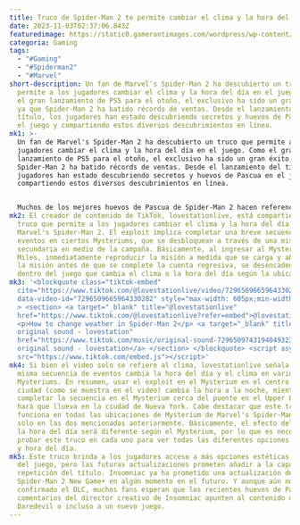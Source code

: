 ```yaml
---
title: Truco de Spider-Man 2 te permite cambiar el clima y la hora del día
date: 2023-11-03T02:37:06.843Z
featuredimage: https://static0.gamerantimages.com/wordpress/wp-content/uploads/2023/11/spider-man-2-peter-in-black-suit.jpg?q=50&fit=contain&w=1140&h=&dpr=1.5
categoria: Gaming
tags:
  - "#Gaming"
  - "#Spiderman2"
  - "#Marvel"
short-description: Un fan de Marvel's Spider-Man 2 ha descubierto un truco que
  permite a los jugadores cambiar el clima y la hora del día en el juego. Como
  el gran lanzamiento de PS5 para el otoño, el exclusivo ha sido un gran éxito,
  ya que Spider-Man 2 ha batido récords de ventas. Desde el lanzamiento del
  título, los jugadores han estado descubriendo secretos y huevos de Pascua en
  el juego y compartiendo estos diversos descubrimientos en línea.
mk1: >-
  Un fan de Marvel's Spider-Man 2 ha descubierto un truco que permite a los
  jugadores cambiar el clima y la hora del día en el juego. Como el gran
  lanzamiento de PS5 para el otoño, el exclusivo ha sido un gran éxito, ya que
  Spider-Man 2 ha batido récords de ventas. Desde el lanzamiento del título, los
  jugadores han estado descubriendo secretos y huevos de Pascua en el juego y
  compartiendo estos diversos descubrimientos en línea.


  Muchos de los mejores huevos de Pascua de Spider-Man 2 hacen referencia a otros personajes y lugares emblemáticos de Marvel, pero los fans también han encontrado varios exploits y trucos en el juego que afectan la jugabilidad. Ya sea con túneles de viento ocultos o una habitación secreta que podría estar insinuando a Daredevil y The Hand, parece que los jugadores están descubriendo algo nuevo en Spider-Man 2 casi todos los días. Ahora, parece que un exploit recién descubierto está permitiendo a los jugadores cambiar la estética general del juego.
mk2: El creador de contenido de TikTok, lovestationlive, está compartiendo un
  truco que permite a los jugadores cambiar el clima y la hora del día en
  Marvel's Spider-Man 2. El exploit implica completar una breve secuencia de
  eventos en ciertos Mysteriums, que se desbloquean a través de una misión
  secundaria en medio de la campaña. Básicamente, al ingresar al Mysterium como
  Miles, inmediatamente reproducir la misión a medida que se carga y abandonar
  la misión antes de que se complete la cuenta regresiva, se desencadena algo
  dentro del juego que cambia el clima o la hora del día según la ubicación.
mk3: '<blockquote class="tiktok-embed"
  cite="https://www.tiktok.com/@lovestationlive/video/7296509665964330282"
  data-video-id="7296509665964330282" style="max-width: 605px;min-width: 325px;"
  > <section> <a target="_blank" title="@lovestationlive"
  href="https://www.tiktok.com/@lovestationlive?refer=embed">@lovestationlive</a>
  <p>How to change weather in Spider-Man 2</p> <a target="_blank" title="♬
  original sound - lovestation"
  href="https://www.tiktok.com/music/original-sound-7296509743194049323?refer=embed">♬
  original sound - lovestation</a> </section> </blockquote> <script async
  src="https://www.tiktok.com/embed.js"></script>'
mk4: Si bien el video solo se refiere al clima, lovestationlive señala que la
  misma secuencia de eventos cambia la hora del día y el clima en varios
  Mysteriums. En resumen, usar el exploit en el Mysterium en el centro de la
  ciudad (como se muestra en el video) cambia la hora a la noche, mientras que
  completar la secuencia en el Mysterium cerca del puente en el Upper East Side
  hará que llueva en la ciudad de Nueva York. Cabe destacar que este truco
  funciona en todas las ubicaciones de Mysterium de Marvel's Spider-Man 2, no
  solo en las dos mencionadas anteriormente. Básicamente, el efecto del clima y
  la hora del día será diferente según el Mysterium, por lo que es necesario
  probar este truco en cada uno para ver todas las diferentes opciones de clima
  y hora del día.
mk5: Este truco brinda a los jugadores acceso a más opciones estéticas dentro
  del juego, pero las futuras actualizaciones prometen añadir a la capacidad de
  repetición del título. Insomniac ya ha prometido una actualización de
  Spider-Man 2 New Game+ en algún momento en el futuro. Y aunque aún no se ha
  confirmado el DLC, muchos fans esperan que los recientes huevos de Pascua y
  comentarios del director creativo de Insomniac apunten al contenido de
  Daredevil o incluso a un nuevo juego.
---
```

